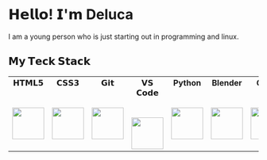 # 𝗛𝗲𝗹𝗹𝗼! 𝗜'𝗺 Deluca

I am a young person who is just starting out in programming and linux.

## 𝗠𝘆 𝗧𝗲𝗰𝗸 𝗦𝘁𝗮𝗰𝗸

<table>
  <tbody>
    <tr valign="top">
      <td width="25%" align="center">
        <span>𝗛𝗧𝗠𝗟𝟱</span><br><br><br>
        <img height="64px" src="https://cdn.svgporn.com/logos/html-5.svg">
      </td>
      <td width="25%" align="center">
        <span>𝗖𝗦𝗦𝟯</span><br><br><br>
        <img height="64px" src="https://cdn.svgporn.com/logos/css-3.svg">
      </td>
      <td width="25%" align="center">
        <span>𝗚𝗶𝘁</span><br><br><br>
        <img height="64px" src="https://cdn.svgporn.com/logos/git-icon.svg">
      </td>
      <td width="25%" align="center">
        <span>𝗩𝗦 𝗖𝗼𝗱𝗲</span><br><br><br>
        <img height="64px" src="https://cdn.svgporn.com/logos/visual-studio-code.svg">
      <td width="25%" align="center">
       <span><strong>Python</strong>
       </span><br><br><br>
      <img height="64px" src="https://cdn.svgporn.com/logos/python.svg">
      <td width="25%" align="center">
      <span><strong>Blender</strong>
      </span><br><br><br>
      <img height="64px" src="https://cdn.svgporn.com/logos/blender.svg">
      <td width="25%" align="center">
      <span><strong>Gimp</strong>
      </span><br><br><br>
      <img height="64px" src="https://external-content.duckduckgo.com/iu/?u=https%3A%2F%2Fupload.wikimedia.org%2Fwikipedia%2Fcommons%2Fthumb%2F4%2F45%2FThe_GIMP_icon_-_gnome.svg%2F1200px-The_GIMP_icon_-_gnome.svg.png&f=1&nofb=1">
      </td>
    </tr>
  </tbody>
</table>
